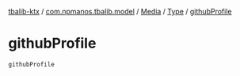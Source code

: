[tbalib-ktx](../../../index.md) / [com.npmanos.tbalib.model](../../index.md) / [Media](../index.md) / [Type](index.md) / [githubProfile](./github-profile.md)

# githubProfile

`githubProfile`